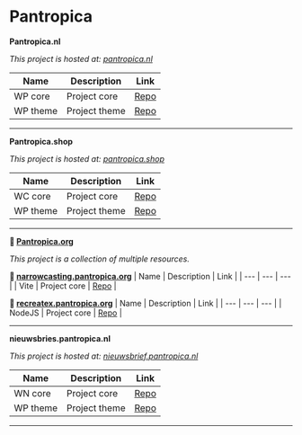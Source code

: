 # Pantropica

**Pantropica.nl**

*This project is hosted at: [pantropica.nl](https://pantropica.nl/)*
 
| Name | Description | Link |
| --- | --- | --- |
| WP core | Project core | [Repo](https://github.com/Pantropica/wp-core) |
| WP theme | Project theme | [Repo](https://github.com/Pantropica/wp-theme) |

------

**Pantropica.shop**

*This project is hosted at: [pantropica.shop](https://pantropica.shop/)*
 
| Name | Description | Link |
| --- | --- | --- |
| WC core | Project core | [Repo](https://github.com/Pantropica/wc-core) |
| WP theme | Project theme | [Repo](https://github.com/Pantropica/wp-theme) |

------

**🔗 [Pantropica.org](https://pantropica.org/)**

*This project is a collection of multiple resources.*

 **🔗 [narrowcasting.pantropica.org](https://narrowcasting.pantropica.org)**
| Name | Description | Link |
| --- | --- | --- |
| Vite | Project core | [Repo](https://github.com/Pantropica/vite-narrowcasting) |

 **🔗 [recreatex.pantropica.org](https://recreatex.pantropica.org)**
| Name | Description | Link |
| --- | --- | --- |
| NodeJS | Project core | [Repo](https://github.com/Pantropica/nodejs-junction) |

------

**nieuwsbries.pantropica.nl**

*This project is hosted at: [nieuwsbrief.pantropica.nl](https://nieuwsbrief.pantropica.nl/)*
 
| Name | Description | Link |
| --- | --- | --- |
| WN core | Project core | [Repo](https://github.com/Pantropica/wp-core) |
| WP theme | Project theme | [Repo](https://github.com/Pantropica/wp-theme) |

------
